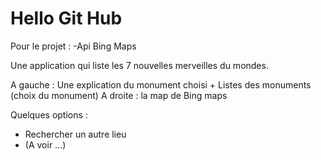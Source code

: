Hello Git Hub
=============

Pour le projet : 
-Api Bing Maps

Une application qui liste les 7 nouvelles merveilles du mondes.

A gauche : Une explication du monument choisi + Listes des monuments (choix du monument)
A droite : la map de Bing maps

Quelques options :
- Rechercher un autre lieu
- (A voir ...)